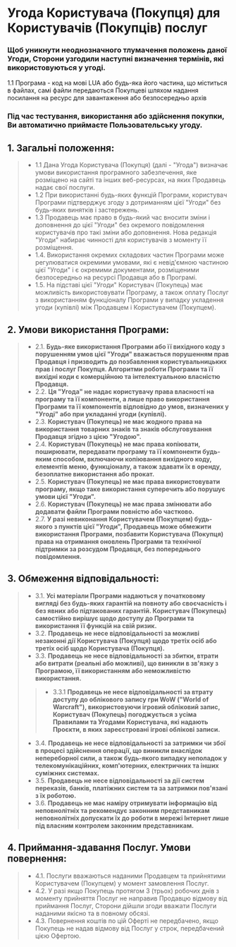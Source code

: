 # Угода Користувача (Покупця) для Користувачів (Покупців) послуг
### Щоб уникнути неоднозначного тлумачення положень даної Угоди, Сторони узгодили наступні визначення термінів, які використовуються у угоді.
1.1 Програма - код на мові LUA або будь-яка його частина, що міститься в файлах, самі файли передаються Покупцеві шляхом надання посилання на ресурс для завантаження або безпосередньо архів
### Під час тестування, використання або здійснення покупки, Ви автоматично приймаєте Пользовательську угоду.

## 1. Загальні положення:
> - 1.1 Дана Угода Користувача (Покупця) (далі - "Угода") визначає умови використання програмного забезпечення, яке розміщено на сайті та інших веб-ресурсах, на яких Продавець надає свої послуги.
> - 1.2 При використанні будь-яких функцій Програми, користувач Програми підтверджує згоду з дотриманням цієї "Угоди" без будь-яких винятків і застережень.
> - 1.3 Продавець має право в будь-який час вносити зміни і доповнення до цієї "Угоди" без окремого повідомлення користувачів про такі зміни або доповнення. Нова редакція "Угоди" набирає чинності для користувачів з моменту її розміщення.
> - 1.4. Використання окремих складових частин Програми може регулюватися окремими умовами, які є невід'ємною частиною цієї "Угоди" і є окремими документами, розміщеними безпосередньо на ресурсі Продавця або в Програмі.
> - 1.5. На підставі цієї "Угоди" Користувач (Покупець) має можливість використовувати Програму, а також оплату Послуг з використанням функціоналу Програми у випадку укладення угоди (купівлі) між Продавцем і Користувачем (Покупцем).
## 2. Умови використання Програми:
> - 2.1. **Будь-яке використання Програми або її вихідного коду з порушенням умов цієї "Угоди" вважається порушенням прав Продавця і призводить до позбавлення користувальницьких прав і послуг Покупця. Алгоритми роботи Програми та її вихідні коди є комерційною та інтелектуальною власністю Продавця.**
> - 2.2. **Ця "Угода" не надає користувачу права власності на програму та її компоненти, а лише право використання Програми та її компонентів відповідно до умов, визначених у "Угоді" або при укладанні угоди (купівлі).**
> - 2.3. **Користувач (Покупець) не має жодного права на використання товарних знаків та знаків обслуговування Продавця згідно з цією "Угодою".**
> - 2.4. **Користувач (Покупець) не має права копіювати, поширювати, передавати програму та її компоненти будь-яким способом, включаючи копіювання вихідного коду, елементів меню, функціоналу, а також здавати їх в оренду, безоплатне використання або прокат.**
> - 2.5. **Користувач (Покупець) не має права використовувати програму, якщо таке використання суперечить або порушує умови цієї "Угоди".**
> - 2.6. **Користувач (Покупець) не має права змінювати або додавати файли Програми повністю або частково.**
> - 2.7. **У разі невиконання Користувачем (Покупцем) будь-якого з пунктів цієї "Угоди", Продавець може обмежити використання Програми, позбавити Користувача (Покупця) права на отримання оновлень Програми та технічної підтримки за розсудом Продавця, без попереднього повідомлення.**
## 3. Обмеження відповідальності:
> - 3.1. **Усі матеріали Програми надаються у початковому вигляді без будь-яких гарантій на повноту або своєчасність і без явних або підтакованих гарантій. Користувач (Покупець) самостійно вирішує щодо доступу до Програми та використання її функцій на свій ризик.**
> - 3.2. **Продавець не несе відповідальності за можливі незаконні дії Користувача (Покупця) щодо третіх осіб або третіх осіб щодо Користувача (Покупця).**
> - 3.3. **Продавець не несе відповідальності за збитки, втрати або витрати (реальні або можливі), що виникли в зв'язку з Програмою, її використанням або неможливістю використання.**
>> - 3.3.1 **Продавець не несе відповідальності за втрату доступу до облікового запису гри WoW ("World of Warcraft"), використовуючи ігровий обліковий запис, Користувач (Покупець) погоджується з усіма Правилами та Угодами Користувача, які надають Проєкти, в яких зареєстровані ігрові облікові записи.**
> - 3.4. **Продавець не несе відповідальності за затримки чи збої в процесі здійснення операції, що виникли внаслідок непереборної сили, а також будь-якого випадку неполадок у телекомунікаційних, комп'ютерних, електричних та інших суміжних системах.**
> - 3.5. **Продавець не несе відповідальності за дії систем переказів, банків, платіжних систем та за затримки пов'язані з їх роботою.**
> - 3.6. **Продавець не має наміру отримувати інформацію від неповнолітніх та рекомендує законним представникам неповнолітніх допускати їх до роботи в мережі Інтернет лише під власним контролем законним представникам.**
## 4. Приймання-здавання Послуг. Умови повернення:
> - 4.1. Послуги вважаються наданими Продавцем та прийнятими Користувачем (Покупцем) у момент замовлення Послуг.
> - 4.2. У разі якщо Покупець протягом 3 (трьох) робочих днів з моменту прийняття Послуг не направив Продавцю відмову від приймання Послуг, Сторони дійшли згоди вважати Послуги наданими якісно та в повному обсязі.
> - 4.3. Повернення коштів по цій Оферті не передбачено, якщо Покупець не надав відмову від Послуг у строк, передбачений цією Офертою.

